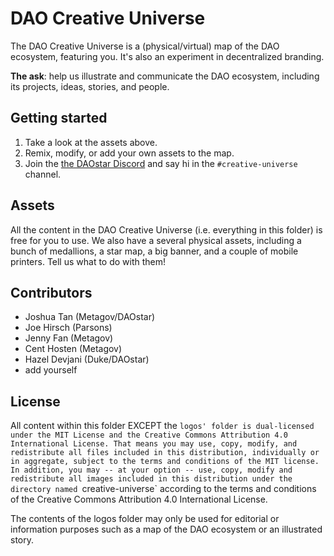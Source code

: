 # DAO Creative Universe
The DAO Creative Universe is a (physical/virtual) map of the DAO ecosystem, featuring you. It's also an experiment in decentralized branding.

**The ask**: help us illustrate and communicate the DAO ecosystem, including its projects, ideas, stories, and people.

## Getting started
1. Take a look at the assets above.
2. Remix, modify, or add your own assets to the map.
3. Join the [the DAOstar Discord](https://discord.gg/crEUNHEr68) and say hi in the `#creative-universe` channel.

## Assets
All the content in the DAO Creative Universe (i.e. everything in this folder) is free for you to use. We also have a several physical assets, including a bunch of medallions, a star map, a big banner, and a couple of mobile printers. Tell us what to do with them!

## Contributors
* Joshua Tan (Metagov/DAOstar)
* Joe Hirsch (Parsons)
* Jenny Fan (Metagov)
* Cent Hosten (Metagov)
* Hazel Devjani (Duke/DAOstar)
* add yourself

## License
All content within this folder EXCEPT the `logos' folder is dual-licensed under the MIT License and the Creative Commons Attribution 4.0 International License. That means you may use, copy, modify, and redistribute all files included in this distribution, individually or in aggregate, subject to the terms and conditions of the MIT license. In addition, you may -- at your option -- use, copy, modify and redistribute all images included in this distribution under the directory named `creative-universe` according to the terms and conditions of the Creative Commons Attribution 4.0 International License.

The contents of the logos folder may only be used for editorial or information purposes such as a map of the DAO ecosystem or an illustrated story.
